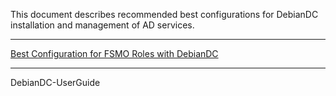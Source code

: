 This document describes recommended best configurations for DebianDC installation and management of AD services. <br>

---

[Best Configuration for FSMO Roles with DebianDC](https://github.com/eesmer/DebianDC/blob/master/docs/DebianDC-Docs/Best_Configuration_for_FSMO_Roles.md) <br>

---


DebianDC-UserGuide
